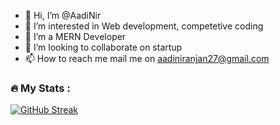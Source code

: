 - 👋 Hi, I’m @AadiNir
- 👀 I’m interested in Web development, competetive coding
- 🌱 I’m a MERN Developer
- 💞️ I’m looking to collaborate on startup
- 📫 How to reach me mail me on aadiniranjan27@gmail.com

<!---
AadiNir/AadiNir is a ✨ special ✨ repository because its `README.md` (this file) appears on your GitHub profile.
You can click the Preview link to take a look at your changes.
--->
### :fire: My Stats :

[![GitHub Streak](http://github-readme-streak-stats.herokuapp.com?user=your-github-AadiNir&theme=dark&background=000000)](https://git.io/streak-stats)
